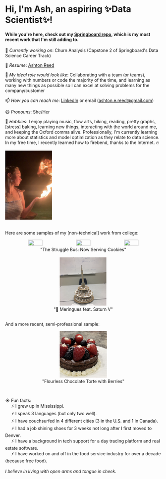 # Hi, I'm Ash, an aspiring ✨Data Scientist✨!

<!--
**ashtonreed/ashtonreed** is a ✨ _special_ ✨ repository because its `README.md` (this file) appears on your GitHub profile.

Here are some ideas to get you started:

- 🔭 I’m currently working on ...
- 🌱 I’m currently learning ...
- 👯 I’m looking to collaborate on ...
- 🤔 I’m looking for help with ...
- 💬 Ask me about ...
- 📫 How to reach me: ...
- 😄 Pronouns: ...
- ⚡ Fun fact: ...
-->

#### While you're here, check out my [Springboard repo](https://github.com/ashtonreed/Springboard), which is my most recent work that I'm still adding to.

🔭 *Currently working on*: Churn Analysis (Capstone 2 of Springboard's Data Science Career Track)

📝 *Resume*: [Ashton Reed](https://github.com/ashtonreed/ashtonreed/blob/master/Ashton_Reed_Resume_Sep2020.pdf)

🌟 *My ideal role would look like*: Collaborating with a team (or teams), working with numbers or code the majority of the time, and learning as many new things as possible so I can excel at solving problems for the company/customer

📫 *How you can reach me*: [LinkedIn](https://www.linkedin.com/in/ashton-reed/) or email (ashton.e.reed@gmail.com)

😄 *Pronouns*: She/Her

🎵 *Hobbies*: I enjoy playing music, flow arts, hiking, reading, pretty graphs, [stress] baking, learning new things, interacting with the world around me, and keeping the Oxford comma alive. Professionally, I'm currently learning more about statistics and model optimization as they relate to data science. In my free time, I recently learned how to firebend, thanks to the Internet. 🔥 <br><br>
<img src=https://github.com/ashtonreed/ashtonreed/blob/master/Screen%20Shot%202020-09-29%20at%207.07.39%20PM.png height="30%" width="30%"/>

<br>
Here are some samples of my [non-technical] work from college: <br>
<p align="middle">
  <img src=https://github.com/ashtonreed/ashtonreed/blob/master/strugglebus1.png height="30%" width="30%"/> 
  <img src=https://github.com/ashtonreed/ashtonreed/blob/master/strugglebus2.png height="30%" width="30%"/> 
  <img src=https://github.com/ashtonreed/ashtonreed/blob/master/strugglebus3.png height="30%" width="30%"/> <br>
"The Struggle Bus: Now Serving Cookies"
  <br>
  <br>
  <img src=https://github.com/ashtonreed/ashtonreed/blob/master/poop_emoji_meringues_feat_Saturn_V.png height="30%" width="30%"/>
  <br>
  "💩 Meringues feat. Saturn V"
</p>
<br>
And a more recent, semi-professional sample: <br>
<p align="middle">
  <img src=https://github.com/ashtonreed/ashtonreed/blob/master/flourless_chocolate_torte.png height="30%" width="30%"/> <br>
  "Flourless Chocolate Torte with Berries"
</p>

<br>

☀️ Fun facts: <br>
&nbsp;&nbsp;&nbsp;&nbsp;
⚡ I grew up in Mississippi.
<br>
&nbsp;&nbsp;&nbsp;&nbsp;
⚡ I speak 3 languages (but only two well).
<br>
&nbsp;&nbsp;&nbsp;&nbsp;
⚡ I have couchsurfed in 4 different cities (3 in the U.S. and 1 in Canada).
<br>
&nbsp;&nbsp;&nbsp;&nbsp;
⚡ I had a job shining shoes for 3 weeks not long after I first moved to Denver.
<br>
&nbsp;&nbsp;&nbsp;&nbsp;
⚡ I have a background in tech support for a day trading platform and real estate software. 
<br>
&nbsp;&nbsp;&nbsp;&nbsp;
⚡ I have worked on and off in the food service industry for over a decade (because free food).
<br>
<br>
*I believe in living with open arms and tongue in cheek.*
